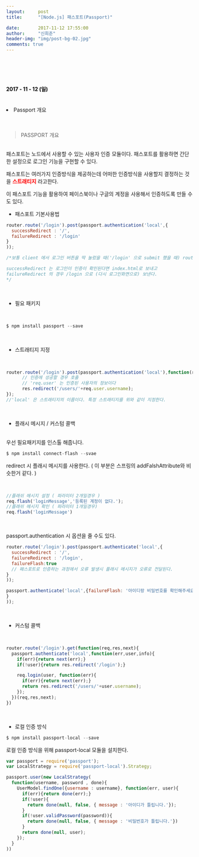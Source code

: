 ```yaml
---
layout:     post
title:      "[Node.js] 패스포트(Passport)"

date:       2017-11-12 17:55:00
author:     "신희준"
header-img: "img/post-bg-02.jpg"
comments: true
---
```


<head>
 <meta property="og:type" content="website">
 <meta property="og:title" content="노드js 패스포트">
 <meta property="og:description" content="노드js 패스포트">
 <meta property="og:url" content="http://shj7242.github.io/2017/11/12/Nodejs4/">

 <meta name="twitter:card" content="summary">
  <meta name="twitter:title" content="노드js 패스포트">
  <meta name="twitter:description" content="노드js 패스포트">
  <meta name="FACEBOOK:domain" content="http://shj7242.github.io/2017/11/12/Nodejs4/">
  <meta name="facebook:card" content="summary">
   <meta name="facebook:title" content="노드js 패스포트">
   <meta name="facebook:description" content="노드js 패스포트">
   <meta name="facebook:domain" content="http://shj7242.github.io/2017/11/12/Nodejs4/">


 </head>

<br>
<H4 style ="font-weight:bold; color:black;"> </H4>
<br>
<H4 style ="font-weight:bold; color : black">2017 - 11 - 12 (일)</H4>
<br>
<li>Passport 개요</li>

<br>
<br>

> PASSPORT 개요

<br>
패스포트는 노드에서 사용할 수 있는 사용자 인증 모듈이다.
패스포트를 활용하면 간단한 설정으로 로그인 기능을 구현할 수 있다.

패스포트는 여러가지 인증방식을 제공하는데 어떠한 인증방식을 사용할지 결정하는 것을 <b style='color:red'>스트래티지</b> 라고한다.

이 패스포트 기능을 활용하여 페이스북이나 구글의 계정을 사용해서 인증하도록 만들 수 도 있다.
<br>

* 패스포트 기본사용법

~~~javascript
router.route('/login').post(passport.authentication('local',{
  successRedirect : '/',
  failureRedirect : '/login'
}
));

/*보통 client 에서 로그인 버튼을 딱 눌렀을 때('/login' 으로 submit 했을 때) router 미들웨어는 이 요청을 다음과같은 형식으로 passport 를 활용하여 처리한다.(기본적으로)

successRedirect 는 로그인이 인증이 확인된다면 index.html로 보내고
failureRedirect 의 경우 /login 으로 (다시 로그인화면으로) 보낸다.
*/
~~~

<br>

* 필요 패키지

<br>

~~~javascript
$ npm install passport --save
~~~

<br>

* 스트래티지 지정

<br>

~~~JavaScript
router.route('/login').post(passport.authentication('local'),function(req, res){
      // 인증에 성공할 경우 호출
      // 'req.user' 는 인증된 사용자의 정보이다
      res.redirect('/users/'+req.user.username);
});
//'local' 은 스트래티지의 이름이다. 특정 스트래티지를 위와 같이 지정한다.
~~~

<br>

* 플래시 메시지 / 커스텀 콜백

<br>우선 필요패키지를 인스톨 해줍니다.

~~~JavaScript
$ npm install connect-flash --svae
~~~

redirect 시 플래시 메시지를 사용한다. ( 이 부분은 스프링의 addFalshAttribute와 비슷한거 같다. )

<br>

~~~JavaScript
//플래쉬 메시지 설정 ( 파라미터 2개일경우 )
req.flash('loginMessage','등록된 계정이 없다.');
//플래쉬 메시지 확인 ( 파라미터 1개일경우)
req.flash('loginMessage')
~~~

<br>

passport.authentication 시 옵션을 줄 수도 있다.

~~~JavaScript
router.route('/login').post(passport.authenticate('local',{
  successRedirect : '/',
  failureRedirect : '/login',
  failureFlash:true
  // 패스포트로 인증하는 과정에서 오류 발생시 플래시 메시지가 오류로 전달된다.
}
));
~~~

~~~JavaScript
passport.authenticate('local',{failureFlash: '아이디랑 비밀번호를 확인해주세요'
}
));
~~~

<br>

* 커스텀 콜백

<br>

~~~JavaScript
router.route('/login').get(function(req,res,next){
  passport.authenticate('local',function(err,user,info){
    if(err){return next(err);}
    if(!user){return res.redirect('/login');}

    req.login(user, function(err){
      if(err){return next(err);}
      return res.redirect('/users/'+user.username);
    });
  })(req,res,next);
})
~~~

<br>

* 로컬 인증 방식

~~~JavaScript
$ npm install passport-local --save
~~~

로컬 인증 방식을 위해 passport-local 모듈을 설치한다.

~~~javascript
var passport = require('passport');
var LocalStrategy = require('passport-local').Strategy;

passport.user(new LocalStrategy(
  function(username, password , done){
    UserModel.findOne({username : username}, function(err, user){
      if(err){return done(err);}
      if(!user){
        return done(null, false, { message : '아이디가 틀립니다.'});
      }
      if(!user.validPassword(password)){
        return done(null, false, { message : '비밀번호가 틀립니다.'})
      }
      return done(null, user);
    });
  }
))
~~~
